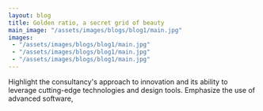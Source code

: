 ```yaml
---
layout: blog
title: Golden ratio, a secret grid of beauty
main_image: "/assets/images/blogs/blog1/main.jpg"
images:
 - "/assets/images/blogs/blog1/main.jpg"
 - "/assets/images/blogs/blog1/main.jpg"
 - "/assets/images/blogs/blog1/main.jpg"
---
```


Highlight the consultancy's approach to innovation and its ability to leverage cutting-edge technologies and design tools. Emphasize the use of advanced software,